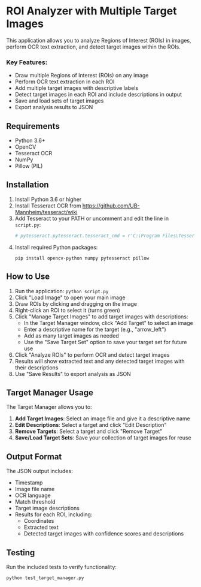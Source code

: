 # ROI Analyzer with Multiple Target Images

This application allows you to analyze Regions of Interest (ROIs) in images, perform OCR text extraction, and detect target images within the ROIs.


### Key Features:

- Draw multiple Regions of Interest (ROIs) on any image
- Perform OCR text extraction in each ROI
- Add multiple target images with descriptive labels
- Detect target images in each ROI and include descriptions in output
- Save and load sets of target images
- Export analysis results to JSON

## Requirements

- Python 3.6+
- OpenCV
- Tesseract OCR
- NumPy
- Pillow (PIL)

## Installation

1. Install Python 3.6 or higher
2. Install Tesseract OCR from https://github.com/UB-Mannheim/tesseract/wiki
3. Add Tesseract to your PATH or uncomment and edit the line in `script.py`:
   ```python
   # pytesseract.pytesseract.tesseract_cmd = r'C:\Program Files\Tesseract-OCR\tesseract.exe'
   ```
4. Install required Python packages:
   ```
   pip install opencv-python numpy pytesseract pillow
   ```

## How to Use

1. Run the application: `python script.py`
2. Click "Load Image" to open your main image
3. Draw ROIs by clicking and dragging on the image
4. Right-click an ROI to select it (turns green)
5. Click "Manage Target Images" to add target images with descriptions:
   - In the Target Manager window, click "Add Target" to select an image
   - Enter a descriptive name for the target (e.g., "arrow_left")
   - Add as many target images as needed
   - Use the "Save Target Set" option to save your target set for future use
6. Click "Analyze ROIs" to perform OCR and detect target images
7. Results will show extracted text and any detected target images with their descriptions
8. Use "Save Results" to export analysis as JSON

## Target Manager Usage

The Target Manager allows you to:

1. **Add Target Images**: Select an image file and give it a descriptive name
2. **Edit Descriptions**: Select a target and click "Edit Description"
3. **Remove Targets**: Select a target and click "Remove Target"
4. **Save/Load Target Sets**: Save your collection of target images for reuse

## Output Format

The JSON output includes:
- Timestamp
- Image file name
- OCR language
- Match threshold 
- Target image descriptions
- Results for each ROI, including:
  - Coordinates
  - Extracted text
  - Detected target images with confidence scores and descriptions

## Testing

Run the included tests to verify functionality:
```
python test_target_manager.py 